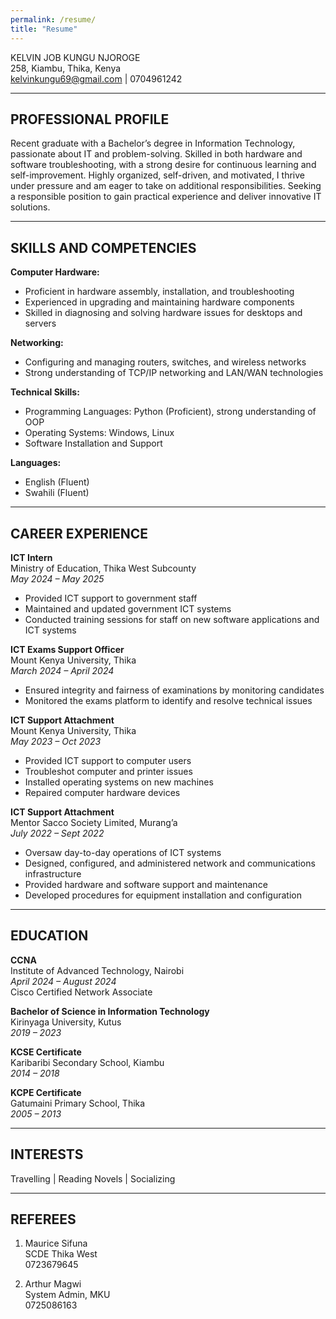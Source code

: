 ```yaml
---
permalink: /resume/
title: "Resume"
---
```

KELVIN JOB KUNGU NJOROGE  
258, Kiambu, Thika, Kenya  
kelvinkungu69@gmail.com | 0704961242  

---

## PROFESSIONAL PROFILE

Recent graduate with a Bachelor’s degree in Information Technology, passionate about IT and problem-solving. Skilled in both hardware and software troubleshooting, with a strong desire for continuous learning and self-improvement. Highly organized, self-driven, and motivated, I thrive under pressure and am eager to take on additional responsibilities. Seeking a responsible position to gain practical experience and deliver innovative IT solutions.

---

## SKILLS AND COMPETENCIES

**Computer Hardware:**  
- Proficient in hardware assembly, installation, and troubleshooting  
- Experienced in upgrading and maintaining hardware components  
- Skilled in diagnosing and solving hardware issues for desktops and servers  

**Networking:**  
- Configuring and managing routers, switches, and wireless networks  
- Strong understanding of TCP/IP networking and LAN/WAN technologies  

**Technical Skills:**  
- Programming Languages: Python (Proficient), strong understanding of OOP  
- Operating Systems: Windows, Linux  
- Software Installation and Support  

**Languages:**  
- English (Fluent)  
- Swahili (Fluent)  

---

## CAREER EXPERIENCE

**ICT Intern**  
Ministry of Education, Thika West Subcounty  
*May 2024 – May 2025*  
- Provided ICT support to government staff  
- Maintained and updated government ICT systems  
- Conducted training sessions for staff on new software applications and ICT systems  

**ICT Exams Support Officer**  
Mount Kenya University, Thika  
*March 2024 – April 2024*  
- Ensured integrity and fairness of examinations by monitoring candidates  
- Monitored the exams platform to identify and resolve technical issues  

**ICT Support Attachment**  
Mount Kenya University, Thika  
*May 2023 – Oct 2023*  
- Provided ICT support to computer users  
- Troubleshot computer and printer issues  
- Installed operating systems on new machines  
- Repaired computer hardware devices  

**ICT Support Attachment**  
Mentor Sacco Society Limited, Murang’a  
*July 2022 – Sept 2022*  
- Oversaw day-to-day operations of ICT systems  
- Designed, configured, and administered network and communications infrastructure  
- Provided hardware and software support and maintenance  
- Developed procedures for equipment installation and configuration  

---

## EDUCATION

**CCNA**  
Institute of Advanced Technology, Nairobi  
*April 2024 – August 2024*  
Cisco Certified Network Associate

**Bachelor of Science in Information Technology**  
Kirinyaga University, Kutus  
*2019 – 2023*

**KCSE Certificate**  
Karibaribi Secondary School, Kiambu  
*2014 – 2018*

**KCPE Certificate**  
Gatumaini Primary School, Thika  
*2005 – 2013*

---

## INTERESTS

Travelling | Reading Novels | Socializing

---

## REFEREES

1. Maurice Sifuna  
   SCDE Thika West  
   0723679645

2. Arthur Magwi  
   System Admin, MKU  
   0725086163
